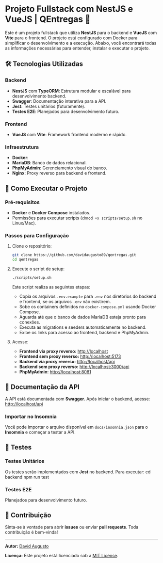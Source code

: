 # Projeto Fullstack com NestJS e VueJS | QEntregas 🚀


Este é um projeto fullstack que utiliza **NestJS** para o backend e **VueJS** com **Vite** para o frontend. O projeto está configurado com Docker para simplificar o desenvolvimento e a execução. Abaixo, você encontrará todas as informações necessárias para entender, instalar e executar o projeto.

## 🛠 Tecnologias Utilizadas

### Backend
- **NestJS** com **TypeORM**: Estrutura modular e escalável para desenvolvimento backend.
- **Swagger**: Documentação interativa para a API.
- **Jest**: Testes unitários (futuramente).
- **Testes E2E**: Planejados para desenvolvimento futuro.

### Frontend
- **VueJS** com **Vite**: Framework frontend moderno e rápido.

### Infraestrutura
- **Docker**:
- **MariaDB**: Banco de dados relacional.
- **PhpMyAdmin**: Gerenciamento visual do banco.
- **Nginx**: Proxy reverso para backend e frontend.

## 🚀 Como Executar o Projeto

### Pré-requisitos
- **Docker** e **Docker Compose** instalados.
- Permissões para executar scripts (`chmod +x scripts/setup.sh` no Linux/Mac).

### Passos para Configuração
1. Clone o repositório:
   ```bash
   git clone https://github.com/davidaugusto89/qentregas.git
   cd qentregas
   ```

2. Execute o script de setup:
   ```bash
   ./scripts/setup.sh
   ```

   Este script realiza as seguintes etapas:

   - Copia os arquivos `.env.example` para `.env` nos diretórios do backend e frontend, se os arquivos `.env` não existirem.
   - Sobe os containers definidos no `docker-compose.yml` usando Docker Compose.
   - Aguarda até que o banco de dados MariaDB esteja pronto para conexões.
   - Executa as migrations e seeders automaticamente no backend.
   - Exibe os links para acesso ao frontend, backend e PhpMyAdmin.

3. Acesse:
   - **Frontend via proxy reverso:** [http://localhost](http://localhost)
   - **Frontend sem proxy reverso:** [http://localhost:5173](http://localhost:5173)
   - **Backend via proxy reverso:** [http://localhost/api](http://localhost/api)
   - **Backend sem proxy reverso:** [http://localhost:3000/api](http://localhost:3000/api)
   - **PhpMyAdmin:** [http://localhost:8081](http://localhost:8081)

## 📝 Documentação da API

A API está documentada com **Swagger**. Após iniciar o backend, acesse:
[http://localhost/api](http://localhost/api)

### Importar no Insomnia
Você pode importar o arquivo disponível em `docs/insomnia.json` para o **Insomnia** e começar a testar a API.

## 🧪 Testes

### Testes Unitários
Os testes serão implementados com **Jest** no backend. Para executar:
cd backend
npm run test

### Testes E2E
Planejados para desenvolvimento futuro.

## 🤝 Contribuição

Sinta-se à vontade para abrir **issues** ou enviar **pull requests**. Toda contribuição é bem-vinda!

---

**Autor:**
[David Augusto](https://github.com/davidaugusto89/)

**Licença:**
Este projeto está licenciado sob a [MIT License](LICENSE).